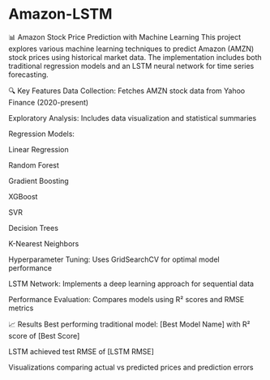 # Amazon-LSTM
📊 Amazon Stock Price Prediction with Machine Learning
This project explores various machine learning techniques to predict Amazon (AMZN) stock prices using historical market data. The implementation includes both traditional regression models and an LSTM neural network for time series forecasting.

🔍 Key Features
Data Collection: Fetches AMZN stock data from Yahoo Finance (2020-present)

Exploratory Analysis: Includes data visualization and statistical summaries

Regression Models:

Linear Regression

Random Forest

Gradient Boosting

XGBoost

SVR

Decision Trees

K-Nearest Neighbors

Hyperparameter Tuning: Uses GridSearchCV for optimal model performance

LSTM Network: Implements a deep learning approach for sequential data

Performance Evaluation: Compares models using R² scores and RMSE metrics

📈 Results
Best performing traditional model: [Best Model Name] with R² score of [Best Score]

LSTM achieved test RMSE of [LSTM RMSE]

Visualizations comparing actual vs predicted prices and prediction errors
